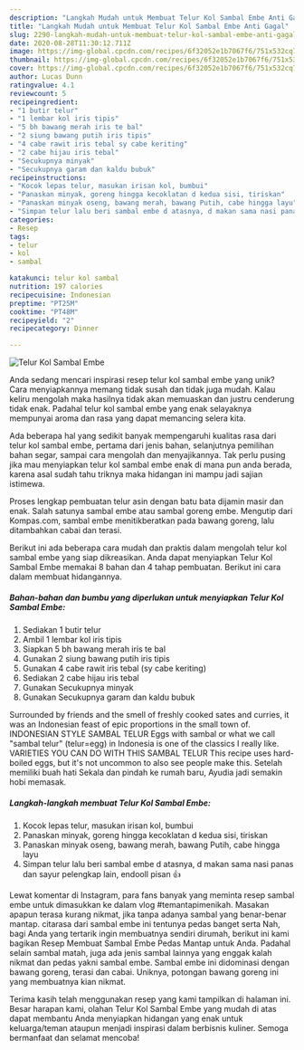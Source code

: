 ```yaml
---
description: "Langkah Mudah untuk Membuat Telur Kol Sambal Embe Anti Gagal"
title: "Langkah Mudah untuk Membuat Telur Kol Sambal Embe Anti Gagal"
slug: 2290-langkah-mudah-untuk-membuat-telur-kol-sambal-embe-anti-gagal
date: 2020-08-28T11:30:12.711Z
image: https://img-global.cpcdn.com/recipes/6f32052e1b7067f6/751x532cq70/telur-kol-sambal-embe-foto-resep-utama.jpg
thumbnail: https://img-global.cpcdn.com/recipes/6f32052e1b7067f6/751x532cq70/telur-kol-sambal-embe-foto-resep-utama.jpg
cover: https://img-global.cpcdn.com/recipes/6f32052e1b7067f6/751x532cq70/telur-kol-sambal-embe-foto-resep-utama.jpg
author: Lucas Dunn
ratingvalue: 4.1
reviewcount: 5
recipeingredient:
- "1 butir telur"
- "1 lembar kol iris tipis"
- "5 bh bawang merah iris te bal"
- "2 siung bawang putih iris tipis"
- "4 cabe rawit iris tebal sy cabe keriting"
- "2 cabe hijau iris tebal"
- "Secukupnya minyak"
- "Secukupnya garam dan kaldu bubuk"
recipeinstructions:
- "Kocok lepas telur, masukan irisan kol, bumbui"
- "Panaskan minyak, goreng hingga kecoklatan d kedua sisi, tiriskan"
- "Panaskan minyak oseng, bawang merah, bawang Putih, cabe hingga layu"
- "Simpan telur lalu beri sambal embe d atasnya, d makan sama nasi panas dan sayur pelengkap lain, endooll pisan 👍"
categories:
- Resep
tags:
- telur
- kol
- sambal

katakunci: telur kol sambal 
nutrition: 197 calories
recipecuisine: Indonesian
preptime: "PT25M"
cooktime: "PT48M"
recipeyield: "2"
recipecategory: Dinner

---
```



![Telur Kol Sambal Embe](https://img-global.cpcdn.com/recipes/6f32052e1b7067f6/751x532cq70/telur-kol-sambal-embe-foto-resep-utama.jpg)

Anda sedang mencari inspirasi resep telur kol sambal embe yang unik? Cara menyiapkannya memang tidak susah dan tidak juga mudah. Kalau keliru mengolah maka hasilnya tidak akan memuaskan dan justru cenderung tidak enak. Padahal telur kol sambal embe yang enak selayaknya mempunyai aroma dan rasa yang dapat memancing selera kita.

Ada beberapa hal yang sedikit banyak mempengaruhi kualitas rasa dari telur kol sambal embe, pertama dari jenis bahan, selanjutnya pemilihan bahan segar, sampai cara mengolah dan menyajikannya. Tak perlu pusing jika mau menyiapkan telur kol sambal embe enak di mana pun anda berada, karena asal sudah tahu triknya maka hidangan ini mampu jadi sajian istimewa.

Proses lengkap pembuatan telur asin dengan batu bata dijamin masir dan enak. Salah satunya sambal embe atau sambal goreng embe. Mengutip dari Kompas.com, sambal embe menitikberatkan pada bawang goreng, lalu ditambahkan cabai dan terasi.


Berikut ini ada beberapa cara mudah dan praktis dalam mengolah telur kol sambal embe yang siap dikreasikan. Anda dapat menyiapkan Telur Kol Sambal Embe memakai 8 bahan dan 4 tahap pembuatan. Berikut ini cara dalam membuat hidangannya.

<!--inarticleads1-->

##### Bahan-bahan dan bumbu yang diperlukan untuk menyiapkan Telur Kol Sambal Embe:

1. Sediakan 1 butir telur
1. Ambil 1 lembar kol iris tipis
1. Siapkan 5 bh bawang merah iris te bal
1. Gunakan 2 siung bawang putih iris tipis
1. Gunakan 4 cabe rawit iris tebal (sy cabe keriting)
1. Sediakan 2 cabe hijau iris tebal
1. Gunakan Secukupnya minyak
1. Gunakan Secukupnya garam dan kaldu bubuk


Surrounded by friends and the smell of freshly cooked sates and curries, it was an Indonesian feast of epic proportions in the small town of. INDONESIAN STYLE SAMBAL TELUR Eggs with sambal or what we call &#34;sambal telur&#34; (telur=egg) in Indonesia is one of the classics I really like. VARIETIES YOU CAN DO WITH THIS SAMBAL TELUR This recipe uses hard-boiled eggs, but it&#39;s not uncommon to also see people make this. Setelah memiliki buah hati Sekala dan pindah ke rumah baru, Ayudia jadi semakin hobi memasak. 

<!--inarticleads2-->

##### Langkah-langkah membuat Telur Kol Sambal Embe:

1. Kocok lepas telur, masukan irisan kol, bumbui
1. Panaskan minyak, goreng hingga kecoklatan d kedua sisi, tiriskan
1. Panaskan minyak oseng, bawang merah, bawang Putih, cabe hingga layu
1. Simpan telur lalu beri sambal embe d atasnya, d makan sama nasi panas dan sayur pelengkap lain, endooll pisan 👍


Lewat komentar di Instagram, para fans banyak yang meminta resep sambal embe untuk dimasukkan ke dalam vlog #temantapimenikah. Masakan apapun terasa kurang nikmat, jika tanpa adanya sambal yang benar-benar mantap. citarasa dari sambal embe ini tentunya pedas banget serta Nah, bagi Anda yang tertarik ingin membuatnya sendiri dirumah, berikut ini kami bagikan Resep Membuat Sambal Embe Pedas Mantap untuk Anda. Padahal selain sambal matah, juga ada jenis sambal lainnya yang enggak kalah nikmat dan pedas yakni sambal embe. Sambal embe ini didominasi dengan bawang goreng, terasi dan cabai. Uniknya, potongan bawang goreng ini yang membuatnya kian nikmat. 

Terima kasih telah menggunakan resep yang kami tampilkan di halaman ini. Besar harapan kami, olahan Telur Kol Sambal Embe yang mudah di atas dapat membantu Anda menyiapkan hidangan yang enak untuk keluarga/teman ataupun menjadi inspirasi dalam berbisnis kuliner. Semoga bermanfaat dan selamat mencoba!
